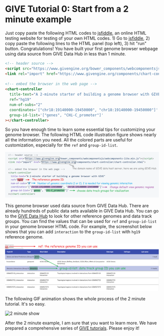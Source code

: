 # GIVE Tutorial 0: Start from a 2 minute example

Just copy paste the following HTML codes to [jsfiddle](https://jsfiddle.net/), an online HTML testing website for testing of your own HTML codes. 1) Go to  [jsfiddle](https://jsfiddle.net), 2) copy paste the following lines to the HTML panel (top left), 3) hit "run" button.
Congratulations! You have built your first genome browser webpage using data source from GIVE Data Hub in less than 1 minute. 
```html
<!-- header source -->
<script src="https://www.givengine.org/bower_components/webcomponentsjs/webcomponents-lite.min.js"></script> 
<link rel="import" href="https://www.givengine.org/components/chart-controller/chart-controller.html">

<!-- embed the browser in the web page -->
<chart-controller 
  title-text="A 2-minute starter of building a genome browser with GIVE" 
  ref="hg19" 
  num-of-subs="2" 
  coordinates='["chr18:19140000-19450000", "chr18:19140000-19450000"]'
  group-id-list='["genes", "CHi-C_promoter"]'
></chart-controller>
```
So you have enough time to learn some essential tips for customizing your genome browser. The following HTML code illustration figure shows nearly all the information you need. All the colored parts are useful for customization, especially for the `ref` and `group-id-list`. 

![2-minute code illustration](figures/2-minute_code.png)


This genome browser used data source from GIVE Data Hub. There are already hundreds of public data sets available in GIVE Data Hub. You can go to the [GIVE Data Hub](https://www.givengine.org/data-hub.html) to look for other reference genomes and data track groups. You can find the values that can be used for `ref` and `group-id-list` in your genome browser HTML code. For example, the screenshot below shows that you can add `interaction` to the `group-id-list` with `hg19` reference genome.

![2-minute GIVE Data Hub info](figures/2-minute_GIVE-Hub.png)

The following GIF animation shows the whole process of the 2 minute tutorial. It's so easy.

![2 minute show](figures/2-minutes-show.gif)

After the 2 minute example, I am sure that you want to learn more. We have prepared a comprehensive series of [GIVE tutorials](../tutorials). Please enjoy it!

